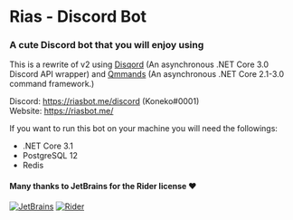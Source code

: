 # Rias - Discord Bot
### A cute Discord bot that you will enjoy using

This is a rewrite of v2 using [Disqord](https://github.com/Quahu/Disqord) (An asynchronous .NET Core 3.0 Discord API wrapper)
and [Qmmands](https://github.com/Quahu/Qmmands) (An asynchronous .NET Core 2.1-3.0 command framework.)

Discord: https://riasbot.me/discord (Koneko#0001)\
Website: https://riasbot.me/

If you want to run this bot on your machine you will need the followings:
* .NET Core 3.1
* PostgreSQL 12
* Redis

#### Many thanks to JetBrains for the Rider license ❤
[![JetBrains](https://i.imgur.com/JqsnnjY.png)](https://www.jetbrains.com)
[![Rider](https://i.imgur.com/oNPW4w7.png)](https://www.jetbrains.com/rider/)